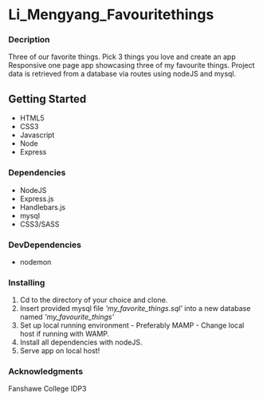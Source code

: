 # Li_Mengyang_Favouritethings

### Decription
Three of our favorite things. 
Pick 3 things you love and create an app
Responsive one page app showcasing three of my favourite things. Project data is retrieved from a database via routes using nodeJS and mysql.  

## Getting Started
* HTML5
* CSS3
* Javascript
* Node
* Express
### Dependencies

* NodeJS
* Express.js
* Handlebars.js
* mysql
* CSS3/SASS

### DevDependencies

* nodemon

### Installing

1. Cd to the directory of your choice and clone.
2. Insert provided mysql file *'my_favorite_things.sql'* into a new database named *'my_favourite_things'*
3. Set up local running environment - Preferably MAMP - Change local host if running with WAMP.
4. Install all dependencies with nodeJS. 
5. Serve app on local host!

### Acknowledgments
Fanshawe College IDP3


